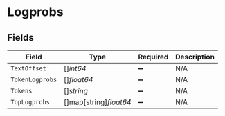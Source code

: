 # Logprobs


## Fields

| Field                  | Type                   | Required               | Description            |
| ---------------------- | ---------------------- | ---------------------- | ---------------------- |
| `TextOffset`           | []*int64*              | :heavy_minus_sign:     | N/A                    |
| `TokenLogprobs`        | []*float64*            | :heavy_minus_sign:     | N/A                    |
| `Tokens`               | []*string*             | :heavy_minus_sign:     | N/A                    |
| `TopLogprobs`          | []map[string]*float64* | :heavy_minus_sign:     | N/A                    |